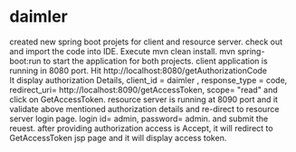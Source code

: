 # daimler
created new spring boot projets for client and resource server.
check out and import the code into IDE. Execute  mvn clean install. mvn spring-boot:run to start the application for both projects.
client application is running in 8080 port. Hit http://localhost:8080/getAuthorizationCode  
It display authorization  Details, client_id = daimler , response_type = code, redirect_uri= http://localhost:8090/getAccessToken, scope= "read" and click on GetAccessToken.
resource server is running at 8090 port and it validate above mentioned authorization details  and re-direct to resource server login page.
login id= admin, password= admin. and submit the reuest.
after providing authorization access is Accept, it will redirect to GetAccessToken jsp page and it will display access token.
